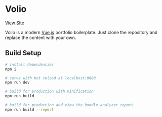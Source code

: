 # Volio

[View Site](https://justinformentin.github.io)

Volio is a modern [Vue.js](http://vuejs.github.io) portfolio boilerplate. Just clone the repository and replace the content with your own.


## Build Setup

``` bash
# install dependencies
npm i

# serve with hot reload at localhost:8080
npm run dev

# build for production with minification
npm run build

# build for production and view the bundle analyzer report
npm run build --report
```
